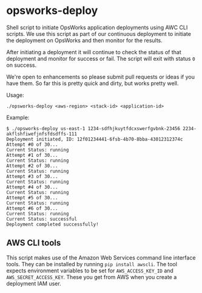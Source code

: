 # opsworks-deploy #

Shell script to initiate OpsWorks application deployments using AWC CLI scripts.
We use this script as part of our continuous deployment to initiate the deployment
on OpsWorks and then monitor for the results.

After initiating a deployment it will continue to check the status of that deployment
and monitor for success or fail. The script will exit with status ```0``` on success.

We're open to enhancements so please submit pull requests or ideas if you have them.
So far this is pretty quick and dirty, but works pretty well.

Usage:

    ./opsworks-deploy <aws-region> <stack-id> <application-id>


Example:

    $ ./opsworks-deploy us-east-1 1234-sdfhjkuytfdcxswerfgvbnk-23456 2234-akflshfiwefjnfsfdsdffs-111
    Deployment initiated, ID: 12f01234441-6fsb-4b70-8bba-43012312374c
    Attempt #0 of 30...
    Current Status: running
    Attempt #1 of 30...
    Current Status: running
    Attempt #2 of 30...
    Current Status: running
    Attempt #3 of 30...
    Current Status: running
    Attempt #4 of 30...
    Current Status: running
    Attempt #5 of 30...
    Current Status: running
    Attempt #6 of 30...
    Current Status: running
    Current Status: successful
    Deployment completed successfully!

## AWS CLI tools ##
This script makes use of the Amazon Web Services command line interface tools. They can
be installed by running ```pip install awscli```. The tool expects environment variables
to be set for ```AWS_ACCESS_KEY_ID``` and ```AWS_SECRET_ACCESS_KEY```. These you get from
AWS when you create a deployment IAM user.